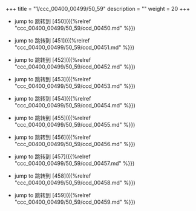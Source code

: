 +++
title = "1/ccc_00400_00499/50_59"
description = ""
weight = 20
+++

* jump to 跳转到 [450]({{%relref "ccc_00400_00499/50_59/ccd_00450.md" %}})

* jump to 跳转到 [451]({{%relref "ccc_00400_00499/50_59/ccd_00451.md" %}})

* jump to 跳转到 [452]({{%relref "ccc_00400_00499/50_59/ccd_00452.md" %}})

* jump to 跳转到 [453]({{%relref "ccc_00400_00499/50_59/ccd_00453.md" %}})

* jump to 跳转到 [454]({{%relref "ccc_00400_00499/50_59/ccd_00454.md" %}})

* jump to 跳转到 [455]({{%relref "ccc_00400_00499/50_59/ccd_00455.md" %}})

* jump to 跳转到 [456]({{%relref "ccc_00400_00499/50_59/ccd_00456.md" %}})

* jump to 跳转到 [457]({{%relref "ccc_00400_00499/50_59/ccd_00457.md" %}})

* jump to 跳转到 [458]({{%relref "ccc_00400_00499/50_59/ccd_00458.md" %}})

* jump to 跳转到 [459]({{%relref "ccc_00400_00499/50_59/ccd_00459.md" %}})

